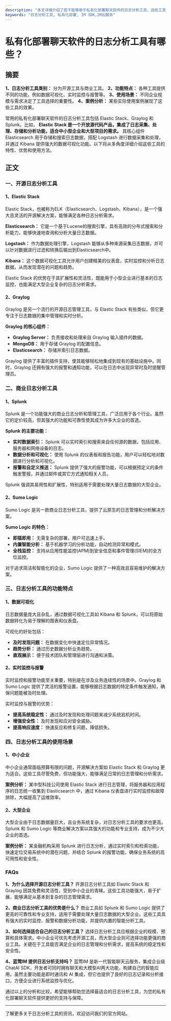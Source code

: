 ```yaml
---
description: "本文详细介绍了若干能够用于私有化部署聊天软件的日志分析工具，这些工具能够帮助企业和开发者有效管理和优化即时通讯系统。"
keywords: "日志分析工具, 私有化部署, IM SDK,IM云服务"
---
```

# 私有化部署聊天软件的日志分析工具有哪些？

## 摘要
**1、日志分析工具类别：** 分为开源工具与商业工具。 
**2、功能特点：** 各种工具提供不同的功能，例如数据可视化、实时监控与报警等。 
**3、使用场景：** 不同企业规模与需求决定了工具选择的重要性。
**4、案例分析：** 某些实际使用案例展现了这些工具的效果。

常用的私有化部署聊天软件的日志分析工具包括 Elastic Stack、Graylog 和 Splunk。比如， **Elastic Stack 是一个开放源代码产品，集成了日志采集、处理、存储和分析功能，适合中小型企业和大型项目的需求。** 其核心组件 Elasticsearch 用于存储和搜索日志数据，搭配 Logstash 进行数据采集和处理，并通过 Kibana 提供强大的数据可视化功能。以下将从多角度详细介绍这些工具的特性、优势和使用方法。

## 正文

### 一、开源日志分析工具

#### 1、Elastic Stack

Elastic Stack，也被称为ELK（Elasticsearch、Logstash、Kibana），是一个强大且灵活的开源解决方案，能够满足各种日志分析需求。

**Elasticsearch：** 它是一个基于Lucene的搜索引擎，具有高效的分布式搜索和分析能力，能够快速地查询和分析大量日志数据。

**Logstash：** 作为数据处理引擎，Logstash 能够从多种来源采集日志数据，并可以针对数据进行过滤和转换后输出到Elasticsearch中。

**Kibana：** 这个数据可视化工具允许用户创建精美的仪表盘，实时监控和分析日志数据，从而发现潜在的问题和趋势。

Elastic Stack 的优势在于其扩展性和灵活性，既能用于小型企业进行基本的日志监控，也能满足大型企业复杂的日志分析需求。

#### 2、Graylog

Graylog 是另一个流行的开源日志管理工具，与 Elastic Stack 有些类似，但它更专注于日志数据的集中管理和实时分析。

**Graylog 的核心组件：**
- **Graylog Server：** 负责接收和处理来自 Graylog 输入插件的数据。
- **MongoDB：** 用于存储 Graylog 的配置信息。
- **Elasticsearch：** 存储并索引日志数据。

Graylog 提供了丰富的插件支持，使其能够轻松地集成到现有的基础设施中。同时，Graylog 还拥有强大的报警和通知功能，可以在日志中出现异常时及时提醒管理员。

### 二、商业日志分析工具

#### 1、Splunk

Splunk 是一个功能强大的商业日志分析和管理工具，广泛应用于各个行业。虽然它的定价较高，但其强大的功能和可靠性使其成为许多大企业的首选。

**Splunk 的主要功能：**
- **实时数据索引：** Splunk 可以实时索引和搜索来自任何源的数据，包括应用、服务器和网络设备的日志。
- **数据分析和可视化：** 使用 Splunk 的仪表板和报告功能，用户可以轻松地对数据进行分析和可视化。
- **报警和自定义推送：** Splunk 提供了强大的报警功能，可以根据预定义的条件触发警报，并通过邮件或其它方式通知相关人员。

Splunk 强调其易用性和扩展性，特别适用于需要处理大量日志数据的大型企业。

#### 2、Sumo Logic

Sumo Logic 是另一款商业日志分析工具，提供了云原生的日志管理和分析解决方案。

**Sumo Logic 的特色：**
- **即插即用：** 无需复杂的部署，用户可迅速上手。
- **内置智能分析：** 基于机器学习的分析功能，自动检测异常和模式。
- **全栈监控：** 支持从应用性能监控(APM)到安全信息和事件管理(SIEM)的全方位监控。

对于追求简洁和智能化的企业，Sumo Logic 提供了一种高效且容易维护的解决方案。

### 三、日志分析工具的功能特点

#### 1、数据可视化

日志数据量庞大且杂乱，通过数据可视化工具如 Kibana 和 Splunk，可以将原始数据转化为易于理解的图表和仪表盘。

可视化的好处包括：
- **及时发现问题：** 在数据变化中快速定位异常情况。
- **趋势分析：** 通过历史数据分析业务趋势。
- **直观展示：** 便于技术团队和管理层进行沟通和决策。

#### 2、实时监控与报警

实时监控和报警功能至关重要，特别是在涉及业务连续性的场景中。Graylog 和 Sumo Logic 提供了灵活的报警设置，能够根据日志数据的特定条件触发通知，确保问题能被及时处理。

实时监控与报警的优势：
- **提高系统稳定性：** 通过及时发现和处理问题来减少系统宕机时间。
- **增强安全性：** 及时发现和应对安全威胁。
- **提高响应速度：** 快速反应和修复问题，降低损失。

### 四、日志分析工具的使用场景

#### 1、中小企业

中小企业通常面临预算有限的问题，开源解决方案如 Elastic Stack 和 Graylog 更为适合。这些工具尽管免费，但功能强大，能够满足日常的日志管理和分析需求。

**案例分析：**
某中型科技公司使用 Elastic Stack 进行日志管理，将服务器和应用程序的日志统一收集到 Elasticsearch 中，通过 Kibana 仪表盘进行实时监控和故障排除，大幅提高了运维效率。

#### 2、大型企业

大型企业由于日志数据量巨大，且业务系统复杂，对日志分析工具的要求也更高。Splunk 和 Sumo Logic 等商业解决方案以其强大的功能和专业支持，成为不少大企业的首选。

**案例分析：**
某金融机构采用 Splunk 进行日志分析，通过实时索引和检索功能，快速定位交易系统中的潜在问题，并结合 Splunk 的报警功能，确保业务系统的高可用性和安全性。

### FAQs

**1、为什么选择开源日志分析工具？**
开源日志分析工具如 Elastic Stack 和 Graylog 因其免费和灵活性，受到中小企业的青睐。这些工具功能强大，易于扩展，能够满足从基本到复杂的日志管理需求。

**2、商业日志分析工具的优势是什么？**
商业工具如 Splunk 和 Sumo Logic 提供了更高的可靠性和专业支持，适用于需要处理大量日志数据的大型企业。这些工具具有强大的实时监控、报警和数据分析功能，并提供内置的智能分析工具。

**3、如何选择适合自己的日志分析工具？**
选择日志分析工具应根据企业的规模、预算和具体需求。中小企业可优先考虑开源工具，而大型企业则可选择功能更强的商业工具。关键在于工具能否满足企业的日志管理和分析需求，提高系统的稳定性和安全性。

**4、蓝莺IM 提供日志分析支持吗？**
蓝莺IM 是新一代智能聊天云服务，集成企业级 ChatAI SDK，开发者可同时拥有聊天和大模型AI两大功能，构建自己的智能应用。虽然主要功能是即时通讯和 AI 集成，但它也提供了良好的日志记录和分析接口，方便企业进行系统监控与优化。

通过以上的分析和比较，希望能够帮助您选择最适合的日志分析工具，为您的私有化部署聊天软件提供更好的支持与保障。

---

了解更多关于日志分析工具的资讯，欢迎访问我们的官方网站。
